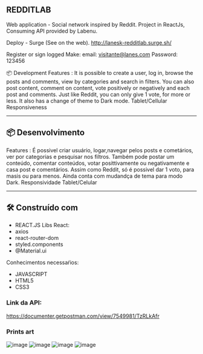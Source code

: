 ## REDDITLAB

Web application - Social network inspired by Reddit. Project in ReactJs, Consuming API provided by Labenu.

Deploy - Surge (See on the web).
http://lanesk-redditlab.surge.sh/

Register or sign logged Make: email: visitante@lanes.com Password: 123456

📦 Development
Features : It is possible to create a user, log in, browse the posts and comments, view by categories and search in filters. You can also post content, comment on content, vote positively or negatively and each post and comments. Just like Reddit, you can only give 1 vote, for more or less. It also has a change of theme to Dark mode. Tablet/Cellular Responsiveness

____
## 📦 Desenvolvimento
Features : É possivel criar usuário, logar,navegar pelos posts e cometários, ver por categorias e pesquisar nos filtros. Também pode postar um conteúdo, comentar conteúdos, votar posittivamente ou negativamente e casa post e comentários. 
Assim como Reddit, só é possivel dar 1 voto, para masis ou para menos.
Ainda conta com mudandça de tema para modo Dark.
Responsividade Tablet/Celular
____


## 🛠️ Construído com
* REACT.JS
Libs React:
* axios
* react-router-dom
* styled.components
* @Material.ui

Conhecimentos necessaŕios:
* JAVASCRIPT
* HTML5
* CSS3

### Link da API:
https://documenter.getpostman.com/view/7549981/TzRLkAfr

### Prints art
![image](https://user-images.githubusercontent.com/77758983/117239315-ef21bd00-ae04-11eb-8188-99310bdb2a4a.png)
![image](https://user-images.githubusercontent.com/77758983/117239471-31e39500-ae05-11eb-8e8c-7dbd47df2580.png)
![image](https://user-images.githubusercontent.com/77758983/117239493-41fb7480-ae05-11eb-86fe-60f988386e2b.png)
![image](https://user-images.githubusercontent.com/77758983/117239574-72dba980-ae05-11eb-8dde-93b7f9868068.png)

